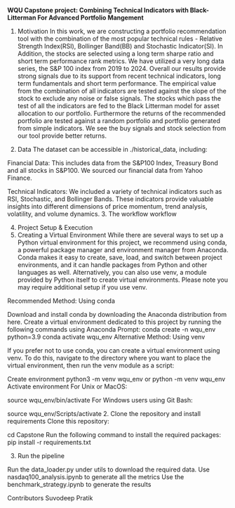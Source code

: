 **WQU Capstone project: Combining Technical Indicators with Black-Litterman For Advanced Portfolio Mangement**
1. Motivation
In this work, we are constructing a portfolio recommendation tool with the combination of the most popular technical rules - Relative Strength Index(RSI), Bollinger Band(BB) and Stochastic Indicator(SI). In Addition, the stocks are selected using a long term sharpe ratio and short term performance rank metrics. We have utilized a very long data series, the S&P 100 index from 2019 to 2024. Overall our results provide strong signals due to its support from recent technical indicators, long term fundamentals and short term performance. The empirical value from the combination of all indicators are tested against the slope of the stock to exclude any noise or false signals. The stocks which pass the test of all the indicators are fed to the Black Litterman model for asset allocation to our portfolio. Furthermore the returns of the recommended portfolio are tested against a random portfolio and portfolio generated from simple indicators. We see the buy signals and stock selection  from our tool provide better returns.


2. Data
The dataset can be accessible in ./historical_data, including:

Financial Data: This includes data from the S&P100 Index, Treasury Bond and all stocks in S&P100. We sourced our financial data from Yahoo Finance.

Technical Indicators: We included a variety of technical indicators such as RSI, Stochastic, and Bollinger Bands. These indicators provide valuable insights into different dimensions of price momentum, trend analysis, volatility, and volume dynamics.
3. The workflow
workflow

4. Project Setup & Execution
1. Creating a Virtual Environment
While there are several ways to set up a Python virtual environment for this project, we recommend using conda, a powerful package manager and environment manager from Anaconda. Conda makes it easy to create, save, load, and switch between project environments, and it can handle packages from Python and other languages as well. Alternatively, you can also use venv, a module provided by Python itself to create virtual environments. Please note you may require additional setup if you use venv.

Recommended Method: Using conda

Download and install conda by downloading the Anaconda distribution from here.
Create a virtual environment dedicated to this project by running the following commands using Anaconda Prompt:
conda create -n wqu_env python=3.9
conda activate wqu_env
Alternative Method: Using venv

If you prefer not to use conda, you can create a virtual environment using venv. To do this, navigate to the directory where you want to place the virtual environment, then run the venv module as a script:

Create environment
python3 -m venv wqu_env
        or 
python -m venv wqu_env
Activate environment
For Unix or MacOS:

source wqu_env/bin/activate
For Windows users using Git Bash:

source wqu_env/Scripts/activate
2. Clone the repository and install requirements
Clone this repository:

cd Capstone
Run the following command to install the required packages:
pip install -r requirements.txt

3. Run the pipeline

Run the data_loader.py under utils to download the required data.
Use nasdaq100_analysis.ipynb to generate all the metrics
Use the benchmark_strategy.ipynb to generate the results

Contributors
Suvodeep
Pratik
